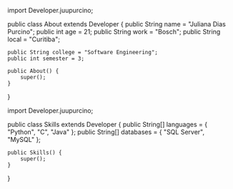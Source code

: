 import Developer.juupurcino;

public class About extends Developer {
    public String name = "Juliana Dias Purcino";
    public int age = 21;
    public String work = "Bosch";
    public String local = "Curitiba";
  
    public String college = "Software Engineering";
    public int semester = 3;

    public About() {
        super();
    }
}

import Developer.juupurcino;

public class Skills extends Developer {
    public String[] languages = { "Python", "C", "Java" };
    public String[] databases = { "SQL Server", "MySQL" };

    public Skills() {
        super();
    }
}
